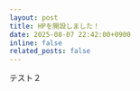 ```yaml
---
layout: post
title: HPを開設しました！
date: 2025-08-07 22:42:00+0900
inline: false
related_posts: false
---
```


テスト２

